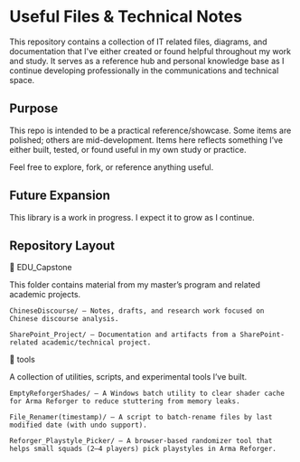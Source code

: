 # Useful Files & Technical Notes 

This repository contains a collection of IT related files, diagrams, and documentation that I've either created or found helpful throughout my work and study. It serves as a reference hub and personal knowledge base as I continue developing professionally in the communications and technical space.

## Purpose

This repo is intended to be a practical reference/showcase. Some items are polished; others are mid-development. Items here reflects something I’ve either built, tested, or found useful in my own study or practice.

Feel free to explore, fork, or reference anything useful.

## Future Expansion

This library is a work in progress. I expect it to grow as I continue.

## Repository Layout

📂 EDU_Capstone

This folder contains material from my master’s program and related academic projects.

	ChineseDiscourse/ – Notes, drafts, and research work focused on Chinese discourse analysis.
	
	SharePoint_Project/ – Documentation and artifacts from a SharePoint-related academic/technical project.

📂 tools

A collection of utilities, scripts, and experimental tools I’ve built.

	EmptyReforgerShades/ – A Windows batch utility to clear shader cache for Arma Reforger to reduce stuttering from memory leaks.
	
	File_Renamer(timestamp)/ – A script to batch-rename files by last modified date (with undo support).
	
	Reforger_Playstyle_Picker/ – A browser-based randomizer tool that helps small squads (2–4 players) pick playstyles in Arma Reforger.
